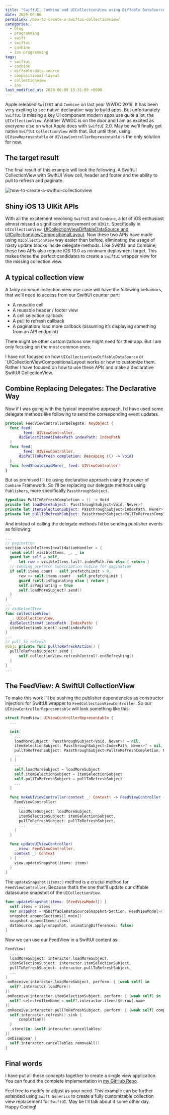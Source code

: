 ```yaml
---
title: "SwiftUI, Combine and UICollectionView using Diffable DataSource and Compositional Layout"
date: 2020-06-06
permalink: /how-to-create-a-swiftui-collectionview/
categories:
  - blog
  - programming
  - swift
  - swiftui
  - combine
  - ios-programming
tags:
  - swiftui
  - combine
  - diffable-data-source
  - compositional-layout
  - collectionview
  - ios
last_modified_at: 2020-06-09 15:31:09 +0000 
---
```


Apple released `SwiftUI` and `Combine` on last year WWDC 2019. It has been very exciting to see native declarative way to build apps. But unfortunately `SwiftUI` is missing a key UI component modern apps use quite a lot, the `UICollectionView`. Another WWDC is on the door and I am as excited as everyone else on what Apple does with `SwiftUI` 2.0. May be we’ll finally get native `SwiftUI` `CollectionView` with that. But until then, using `UIViewRepresentable` or `UIViewControllerRepresentable` is the only solution for now.

## The target result

The final result of this example will look the following. A SwiftUI CollectionView with SwiftUI View cell, header and footer and the ability to pull to refresh and paginate.

![how-to-create-a-swiftui-collectionview](https://codewithshabib.com/assets/images/2020-06-06-how-to-create-a-swiftui-collectionview/output-572x1024.gif)

## Shiny iOS 13 UIKit APIs

With all the excitement revolving `SwiftUI` and `Combine`, a lot of iOS enthusiast almost missed a significant improvement on `UIKit`. Specifically in `UICollectionView`: [UICollectionViewDiffableDataSource and UICollectionViewCompositionalLayout](https://developer.apple.com/documentation/uikit/views_and_controls/collection_views/using_collection_view_compositional_layouts_and_diffable_data_sources). Now these two APIs have made using `UICollectionView` way easier than before, eliminating the usage of nasty update blocks inside delegate methods. Like SwiftUI and Combine, these two APIs also require iOS 13.0 as minimum deployment target. This makes these the perfect candidates to create a `SwiftUI` wrapper view for the missing collection view.

## A typical collection view

A fairly common collection view use-case will have the following behaviors, that we’ll need to access from our SwiftUI counter part:

- A reusable cell
- A reusable header / footer view
- A cell selection callback
- A pull to refresh callback
- A pagination/ load more callback (assuming it’s displaying something from an API endpoint)

There might be other customizations one might need for their app. But I am only focusing on the most common ones.

I have not focused on how `UICollectionViewDiffableDataSource` or `UICollectionViewCompositionalLayout works or how to customize them. Rather I have focused on how to use these APIs and make a declarative SwiftUI CollectionView.

## Combine Replacing Delegates: The Declarative Way

Now if I was going with the typical imperative approach, I’d have used some delegate methods like following to send the corresponding event updates.

```swift
protocol FeedViewControllerDelegate: AnyObject {
  func feed(
      _ feed: UIViewController, 
      didSelectItemAtIndexPath indexPath: IndexPath
  )
  func feed(
      _ feed: UIViewController,
      didPullToRefresh completion: @escaping (() -> Void)
  )
  func feedShouldLoadMore(_ feed: UIViewController)
}
```

But as promised I’ll be using declarative approach using the power of `Combine` Framework. So I’ll be replacing our delegate methods using `Publishers`, more specifically `PassthroughSubject`.

```swift
typealias PullToRefreshCompletion = () -> Void
private let loadMoreSubject: PassthroughSubject<Void, Never>?
private let itemSelectionSubject: PassthroughSubject<IndexPath, Never>?
private let pullToRefreshSubject: PassthroughSubject<PullToRefreshCompletion, Never>?
```

And instead of calling the delegate methods I’d be sending publisher events as following:

```swift
...
// pagination
section.visibleItemsInvalidationHandler = {
  [weak self] visibleItems, _, _ in
  guard let self = self,
      let row = visibleItems.last?.indexPath.row else { return }
  // sending prefetch subscription notice for pagination
  if self.items.count - self.prefetchLimit > 0,
      row >= self.items.count - self.prefetchLimit {
      guard !self.isPaginating else { return }
      self.isPaginating = true
      self.loadMoreSubject?.send()
  }
}
...
// didSelectItem
func collectionView(
  _: UICollectionView, 
  didSelectItemAt indexPath: IndexPath) {
  itemSelectionSubject?.send(indexPath)
}
...
// pull to refresh
@objc private func pullToRefreshAction() {
  pullToRefreshSubject?.send {
      self.collectionView.refreshControl?.endRefreshing()
  }
}
...
```

## The FeedView: A SwiftUI CollectionView

To make this work I’ll be pushing the publisher dependencies as constructor injection: for SwiftUI wrapper to `FeedCollectionViewController`. So our `UIViewControllerRepresentable` will look something like this:

```swift
struct FeedView: UIViewControllerRepresentable {
  ...

  init(
    ...
    loadMoreSubject: PassthroughSubject<Void, Never>? = nil,
    itemSelectionSubject: PassthroughSubject<IndexPath, Never>? = nil,
    pullToRefreshSubject: PassthroughSubject<PullToRefreshCompletion, Never>? = nil,
    ...
  ) {
    ...
    self.loadMoreSubject = loadMoreSubject
    self.itemSelectionSubject = itemSelectionSubject
    self.pullToRefreshSubject = pullToRefreshSubject
    ...
  }

  func makeUIViewController(context _: Context) -> FeedViewController {
    FeedViewController(
      ...
      loadMoreSubject: loadMoreSubject,
      itemSelectionSubject: itemSelectionSubject,
      pullToRefreshSubject: pullToRefreshSubject,
      ...
    )
  }

  func updateUIViewController(
    _ view: FeedViewController,
    context _: Context
  ) {
    view.updateSnapshot(items: items)
  }
}
```

The `updateSnapshot(items:)` method is a crucial method for `FeedViewController`. Because that’s the one that’ll update our diffable datasource snapshot of the `UICollectionView`.

```swift
func updateSnapshot(items: [FeedViewModel]) {
  self.items = items
  var snapshot = NSDiffableDataSourceSnapshot<Section, FeedViewModel>()
  snapshot.appendSections([.main])
  snapshot.appendItems(items)
  dataSource.apply(snapshot, animatingDifferences: false)
}
```

Now we can use our FeedView in a SwiftUI content as:

```swift
FeedView(
  ...,
  loadMoreSubject: interactor.loadMoreSubject,
  itemSelectionSubject: interactor.itemSelectionSubject,
  pullToRefreshSubject: interactor.pullToRefreshSubject,
  ...
)
.onReceive(interactor.loadMoreSubject, perform: { [weak self] in
  self?.interactor.loadMore()
})
.onReceive(interactor.itemSelectionSubject, perform: { [weak self] in
  self?.selectedItemName = self?.interactor.items[$0.row].name
})
.onReceive(interactor.pullToRefreshSubject, perform: { [weak self] completion in
  self.interactor.refresh().sink {
      completion()
  }
  .store(in: &self.interactor.cancellables)
})
.onDisappear {
  self.interactor.cancellables.removeAll()
}
```

## Final words

I have put all these concepts together to create a single view application. You can found the complete implementation in [my GitHub Repo](https://github.com/shabib87/SwiftUICollectionView).

Feel free to modify or adjust as your need. This example can be further extended using `Swift Generics` to create a fully customizable collection view replacement for `SwiftUI`. May be I’ll talk about it some other day. Happy Coding!
